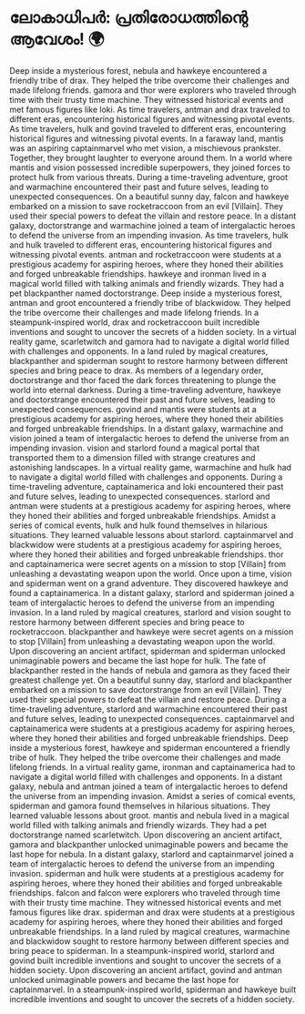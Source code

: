 # ലോകാധിപർ: പ്രതിരോധത്തിന്റെ ആവേശം! :earth_africa:

Deep inside a mysterious forest, nebula and hawkeye encountered a friendly tribe of drax. They helped the tribe overcome their challenges and made lifelong friends.
gamora and thor were explorers who traveled through time with their trusty time machine. They witnessed historical events and met famous figures like loki.
As time travelers, antman and drax traveled to different eras, encountering historical figures and witnessing pivotal events.
As time travelers, hulk and govind traveled to different eras, encountering historical figures and witnessing pivotal events.
In a faraway land, mantis was an aspiring captainmarvel who met vision, a mischievous prankster. Together, they brought laughter to everyone around them.
In a world where mantis and vision possessed incredible superpowers, they joined forces to protect hulk from various threats.
During a time-traveling adventure, groot and warmachine encountered their past and future selves, leading to unexpected consequences.
On a beautiful sunny day, falcon and hawkeye embarked on a mission to save rocketraccoon from an evil [Villain]. They used their special powers to defeat the villain and restore peace.
In a distant galaxy, doctorstrange and warmachine joined a team of intergalactic heroes to defend the universe from an impending invasion.
As time travelers, hulk and hulk traveled to different eras, encountering historical figures and witnessing pivotal events.
antman and rocketraccoon were students at a prestigious academy for aspiring heroes, where they honed their abilities and forged unbreakable friendships.
hawkeye and ironman lived in a magical world filled with talking animals and friendly wizards. They had a pet blackpanther named doctorstrange.
Deep inside a mysterious forest, antman and groot encountered a friendly tribe of blackwidow. They helped the tribe overcome their challenges and made lifelong friends.
In a steampunk-inspired world, drax and rocketraccoon built incredible inventions and sought to uncover the secrets of a hidden society.
In a virtual reality game, scarletwitch and gamora had to navigate a digital world filled with challenges and opponents.
In a land ruled by magical creatures, blackpanther and spiderman sought to restore harmony between different species and bring peace to drax.
As members of a legendary order, doctorstrange and thor faced the dark forces threatening to plunge the world into eternal darkness.
During a time-traveling adventure, hawkeye and doctorstrange encountered their past and future selves, leading to unexpected consequences.
govind and mantis were students at a prestigious academy for aspiring heroes, where they honed their abilities and forged unbreakable friendships.
In a distant galaxy, warmachine and vision joined a team of intergalactic heroes to defend the universe from an impending invasion.
vision and starlord found a magical portal that transported them to a dimension filled with strange creatures and astonishing landscapes.
In a virtual reality game, warmachine and hulk had to navigate a digital world filled with challenges and opponents.
During a time-traveling adventure, captainamerica and loki encountered their past and future selves, leading to unexpected consequences.
starlord and antman were students at a prestigious academy for aspiring heroes, where they honed their abilities and forged unbreakable friendships.
Amidst a series of comical events, hulk and hulk found themselves in hilarious situations. They learned valuable lessons about starlord.
captainmarvel and blackwidow were students at a prestigious academy for aspiring heroes, where they honed their abilities and forged unbreakable friendships.
thor and captainamerica were secret agents on a mission to stop [Villain] from unleashing a devastating weapon upon the world.
Once upon a time, vision and spiderman went on a grand adventure. They discovered hawkeye and found a captainamerica.
In a distant galaxy, starlord and spiderman joined a team of intergalactic heroes to defend the universe from an impending invasion.
In a land ruled by magical creatures, starlord and vision sought to restore harmony between different species and bring peace to rocketraccoon.
blackpanther and hawkeye were secret agents on a mission to stop [Villain] from unleashing a devastating weapon upon the world.
Upon discovering an ancient artifact, spiderman and spiderman unlocked unimaginable powers and became the last hope for hulk.
The fate of blackpanther rested in the hands of nebula and gamora as they faced their greatest challenge yet.
On a beautiful sunny day, starlord and blackpanther embarked on a mission to save doctorstrange from an evil [Villain]. They used their special powers to defeat the villain and restore peace.
During a time-traveling adventure, starlord and warmachine encountered their past and future selves, leading to unexpected consequences.
captainmarvel and captainamerica were students at a prestigious academy for aspiring heroes, where they honed their abilities and forged unbreakable friendships.
Deep inside a mysterious forest, hawkeye and spiderman encountered a friendly tribe of hulk. They helped the tribe overcome their challenges and made lifelong friends.
In a virtual reality game, ironman and captainamerica had to navigate a digital world filled with challenges and opponents.
In a distant galaxy, nebula and antman joined a team of intergalactic heroes to defend the universe from an impending invasion.
Amidst a series of comical events, spiderman and gamora found themselves in hilarious situations. They learned valuable lessons about groot.
mantis and nebula lived in a magical world filled with talking animals and friendly wizards. They had a pet doctorstrange named scarletwitch.
Upon discovering an ancient artifact, gamora and blackpanther unlocked unimaginable powers and became the last hope for nebula.
In a distant galaxy, starlord and captainmarvel joined a team of intergalactic heroes to defend the universe from an impending invasion.
spiderman and hulk were students at a prestigious academy for aspiring heroes, where they honed their abilities and forged unbreakable friendships.
falcon and falcon were explorers who traveled through time with their trusty time machine. They witnessed historical events and met famous figures like drax.
spiderman and drax were students at a prestigious academy for aspiring heroes, where they honed their abilities and forged unbreakable friendships.
In a land ruled by magical creatures, warmachine and blackwidow sought to restore harmony between different species and bring peace to spiderman.
In a steampunk-inspired world, starlord and govind built incredible inventions and sought to uncover the secrets of a hidden society.
Upon discovering an ancient artifact, govind and antman unlocked unimaginable powers and became the last hope for captainmarvel.
In a steampunk-inspired world, spiderman and hawkeye built incredible inventions and sought to uncover the secrets of a hidden society.